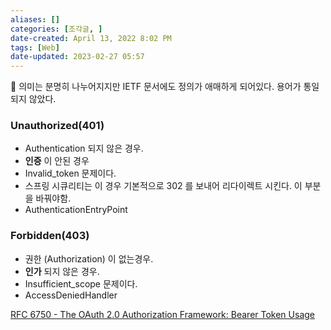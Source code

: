 ```yaml
---
aliases: []
categories: [조각글, ]
date-created: April 13, 2022 8:02 PM
tags: [Web]
date-updated: 2023-02-27 05:57
---
```

<aside>
📌 의미는 분명히 나누어지지만 IETF 문서에도 정의가 애매하게 되어있다. 용어가 통일되지 않았다.

</aside>

### Unauthorized(401)

- Authentication 되지 않은 경우.
- **인증** 이 안된 경우
- Invalid_token 문제이다.
- 스프링 시큐리티는 이 경우 기본적으로 302 를 보내어 리다이렉트 시킨다. 이 부분을 바꿔야함.
- AuthenticationEntryPoint

### Forbidden(403)

- 권한 (Authorization) 이 없는경우.
- **인가** 되지 않은 경우.
- Insufficient_scope 문제이다.
- AccessDeniedHandler

[RFC 6750 - The OAuth 2.0 Authorization Framework: Bearer Token Usage](https://datatracker.ietf.org/doc/html/rfc6750)